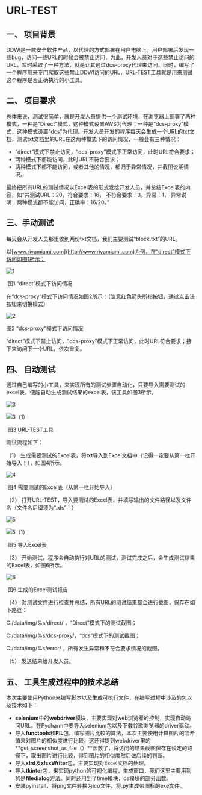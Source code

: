 # URL-TEST
## 一、  项目背景

DDWI是一款安全软件产品，以代理的方式部署在用户电脑上，用户部署后发现一些bug，访问一些URL的时候会被禁止访问，为此，开发人员对于这些禁止访问的URL，暂时采取了一种方法，就是让其通过dcs-proxy代理来访问。同时，编写了一个程序用来专门爬取这些禁止DDWI访问的URL，URL-TEST工具就是用来测试这个程序是否正确执行的小工具。

 

## 二、  项目要求

总体来说，测试很简单，就是开发人员提供一个测试环境，在浏览器上部署了两种模式，一种是“Direct”模式，这种模式设置AWS为代理；一种是“dcs-proxy”模式，这种模式设置“dcs”为代理。开发人员开发的程序每天会生成一个URL的txt文档，测试txt文档里的URL在这两种模式下的访问情况，一般会有三种情况：

- “direct”模式下禁止访问，“dcs-proxy”模式下正常访问，此时URL符合要求；
- 两种模式下都能访问，此时URL不符合要求；
- 两种模式下都不能访问，或者其他的情况，都归于异常情况，并截图说明情况。

最终把所有URL的测试情况以Excel表的形式发给开发人员，并总结Excel表的内容，如“共测试URL：20，符合要求：16， 不符合要求：3，异常：1， 异常说明：两种模式都不能访问，正确率：16/20。”

 

## 三、手动测试

​      每天会从开发人员那里收到两份txt文档，我们主要测试“block.txt”的URL。

以[www.rivamiami.com](http://www.rivamiami.com)为例，在“direct”模式下访问如图1所示：

![1](E:\git_jay711\URL-TEST\img\1.png)

​                              图1  “direct”模式下访问情况

 

在“dcs-proxy”模式下访问情况如图2所示：（注意红色箭头所指按钮，通过点击该按钮来切换模式）

![2](E:\git_jay711\URL-TEST\img\2.png)

图2 “dcs-proxy”模式下访问情况

“direct”模式下禁止访问，“dcs-proxy”模式下正常访问，此时URL符合要求；接下来访问下一个URL，依次重复。

## 四、  自动测试

通过自己编写的小工具，来实现所有的测试步骤自动化，只要导入需要测试的excel表，便能自动生成测试结果的excel表，该工具如图3所示。

![3](E:\git_jay711\URL-TEST\img\3.png)

![3（1）](E:\git_jay711\URL-TEST\img\3（1）.png)

​                                  图3 URL-TEST工具

测试流程如下：

（1） 生成需要测试的Excel表，将txt导入到Excel文档中（记得一定要从第一栏开始导入！），如图4所示。

![4](E:\git_jay711\URL-TEST\img\4.png)

​                   图4 需要测试的Excel表（从第一栏开始导入）

（2） 打开URL-TEST，导入要测试的Excel表，并填写输出的文件路径以及文件名（文件名后缀须为“.xls”！）

![5](E:\git_jay711\URL-TEST\img\5.png)

![5（1）](E:\git_jay711\URL-TEST\img\5（1）.png)

​                                  图5  导入Excel表

（3） 开始测试，程序会自动执行对URL的测试，测试完成之后，会生成测试结果的Excel表，如图6所示。

![6](E:\git_jay711\URL-TEST\img\6.png)

​                          图6  生成的Excel测试报告

（4） 对测试文件进行检查并总结，所有URL的测试结果都会进行截图，保存在如下路径：

C:/data/img/%s/direct/ ，“Direct”模式下的测试截图；

C:/data/img/%s/dcs-proxy/，“dcs”模式下的测试截图；

C:/data/img/%s/error/ ，所有发生异常和不符合要求情况的截图。

（5） 发送结果给开发人员。

## 五、  工具生成过程中的技术总结

本次主要使用Python来编写脚本以及生成可执行文件，在编写过程中涉及的包以及技术如下：

-  **selenium**中的**webdriver**模块，主要实现对web浏览器的控制，实现自动访问URL。在Pycharm中要导入selenium包以及下载谷歌浏览器的driver驱动。
- 导入**functools**和**PIL**包，编写图片比较的算法，本次主要使用计算图片的哈希值来对图片的相似度进行比较，这还得提到webdriver里的**get_screenshot_as_file（）**函数了，将访问的结果截图保存在设定的路径下，取出图片进行比较，得到图片的相似度然后做后续的判断。
- 导入**xlrd**及**xlsxWriter**包，主要实现对Excel文档的处理。
- 导入**tkinter**包，来实现python的可视化编程，生成窗口，我们这里主要用到的是**filedialog**方法。同时还用到了time模块，os模块的部分函数。
- 安装pyinstall，将png文件转换为ico文件，将.py生成带图标的exe文件。